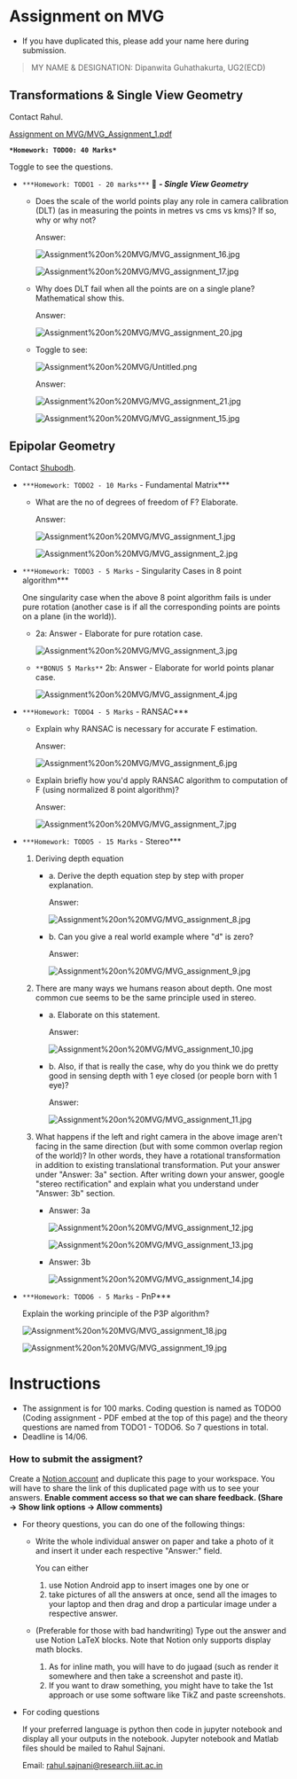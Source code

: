 # Assignment on MVG

- If you have duplicated this, please add your name here during submission.

> MY NAME & DESIGNATION: Dipanwita Guhathakurta, UG2(ECD)

## Transformations & Single View Geometry

Contact Rahul.

[Assignment on MVG/MVG_Assignment_1.pdf](Assignment%20on%20MVG/MVG_Assignment_1.pdf)

**`*Homework: TODO0: 40 Marks*`**

Toggle to see the questions.

- `***Homework: TODO1 - 20 marks***` 👅 ***- Single View Geometry***
    - Does the scale of the world points play any role in camera calibration (DLT) (as in measuring the points in metres vs cms vs kms)? If so, why or why not?

        Answer:

        ![Assignment%20on%20MVG/MVG_assignment_16.jpg](Assignment%20on%20MVG/MVG_assignment_16.jpg)

        ![Assignment%20on%20MVG/MVG_assignment_17.jpg](Assignment%20on%20MVG/MVG_assignment_17.jpg)

    - Why does DLT fail when all the points are on a single plane? Mathematical show this.

        Answer:

        ![Assignment%20on%20MVG/MVG_assignment_20.jpg](Assignment%20on%20MVG/MVG_assignment_20.jpg)

    - Toggle to see:

        ![Assignment%20on%20MVG/Untitled.png](Assignment%20on%20MVG/Untitled.png)

        Answer:

        ![Assignment%20on%20MVG/MVG_assignment_21.jpg](Assignment%20on%20MVG/MVG_assignment_21.jpg)

        ![Assignment%20on%20MVG/MVG_assignment_15.jpg](Assignment%20on%20MVG/MVG_assignment_15.jpg)

## Epipolar Geometry

Contact [Shubodh](mailto:p.saishubodh@gmail.com?Subject=The%20Notion%20Note-taking%20Project%20|%20MVG).

- `***Homework: TODO2 - 10 Marks` - Fundamental Matrix***
    - What are the no of degrees of freedom of F? Elaborate.

        Answer:

        ![Assignment%20on%20MVG/MVG_assignment_1.jpg](Assignment%20on%20MVG/MVG_assignment_1.jpg)

        ![Assignment%20on%20MVG/MVG_assignment_2.jpg](Assignment%20on%20MVG/MVG_assignment_2.jpg)

- `***Homework: TODO3 - 5 Marks` - Singularity Cases in 8 point algorithm***

    One singularity case when the above 8 point algorithm fails is under pure rotation (another case is if all the corresponding points are points on a plane (in the world)).

    - 2a: Answer - Elaborate for pure rotation case.

        ![Assignment%20on%20MVG/MVG_assignment_3.jpg](Assignment%20on%20MVG/MVG_assignment_3.jpg)

    - `**BONUS 5 Marks**` 2b: Answer - Elaborate for world points planar case.

        ![Assignment%20on%20MVG/MVG_assignment_4.jpg](Assignment%20on%20MVG/MVG_assignment_4.jpg)

- `***Homework: TODO4 - 5 Marks` - RANSAC***
    - Explain why RANSAC is necessary for accurate F estimation.

        Answer:

        ![Assignment%20on%20MVG/MVG_assignment_6.jpg](Assignment%20on%20MVG/MVG_assignment_6.jpg)

    - Explain briefly how you'd apply RANSAC algorithm to computation of F (using normalized 8 point algorithm)?

        Answer:

        ![Assignment%20on%20MVG/MVG_assignment_7.jpg](Assignment%20on%20MVG/MVG_assignment_7.jpg)

- `***Homework: TODO5 - 15 Marks` -  Stereo***
    1. Deriving depth equation
        - a. Derive the depth equation step by step with proper explanation.

            Answer:

            ![Assignment%20on%20MVG/MVG_assignment_8.jpg](Assignment%20on%20MVG/MVG_assignment_8.jpg)

        - b. Can you give a real world example where "d" is zero?

            Answer:

            ![Assignment%20on%20MVG/MVG_assignment_9.jpg](Assignment%20on%20MVG/MVG_assignment_9.jpg)

    2. There are many ways we humans reason about depth. One most common cue seems to be the same principle used in stereo. 
        - a. Elaborate on this statement.

            Answer:

            ![Assignment%20on%20MVG/MVG_assignment_10.jpg](Assignment%20on%20MVG/MVG_assignment_10.jpg)

        - b. Also, if that is really the case, why do you think we do pretty good in sensing depth with 1 eye closed (or people born with 1 eye)?

            Answer:

            ![Assignment%20on%20MVG/MVG_assignment_11.jpg](Assignment%20on%20MVG/MVG_assignment_11.jpg)

    3. What happens if the left and right camera in the above image aren't facing in the same direction (but with some common overlap region of the world)? In other words, they have a rotational transformation in addition to existing translational transformation. Put your answer under "Answer: 3a" section. After writing down your answer, google "stereo rectification" and explain what you understand under "Answer: 3b" section.
        - Answer: 3a

            ![Assignment%20on%20MVG/MVG_assignment_12.jpg](Assignment%20on%20MVG/MVG_assignment_12.jpg)

            ![Assignment%20on%20MVG/MVG_assignment_13.jpg](Assignment%20on%20MVG/MVG_assignment_13.jpg)

        - Answer: 3b

            ![Assignment%20on%20MVG/MVG_assignment_14.jpg](Assignment%20on%20MVG/MVG_assignment_14.jpg)

- `***Homework: TODO6 - 5 Marks` - PnP***

    Explain the working principle of the P3P algorithm?

    ![Assignment%20on%20MVG/MVG_assignment_18.jpg](Assignment%20on%20MVG/MVG_assignment_18.jpg)

    ![Assignment%20on%20MVG/MVG_assignment_19.jpg](Assignment%20on%20MVG/MVG_assignment_19.jpg)

# Instructions

- The assignment is for 100 marks. Coding question is named as TODO0 (Coding assignment - PDF embed at the top of this page) and the theory questions are named from TODO1 - TODO6. So 7 questions in total.
- Deadline is 14/06.

### How to submit the assigment?

Create a [Notion account](https://www.notion.so/signup) and duplicate this page to your workspace. You will have to share the link of this duplicated page with us to see your answers. **Enable comment access so that we can share feedback. (Share → Show link options → Allow comments)**

- For theory questions, you can do one of the following things:
    - Write the whole individual answer on paper and take a photo of it and insert it under each respective "Answer:" field.

        You can either 

        1. use Notion Android app to insert images one by one or 
        2. take pictures of all the answers at once, send all the images to your laptop and then drag and drop a particular image under a respective answer.
    - (Preferable for those with bad handwriting) Type out the answer and use Notion LaTeX blocks. Note that Notion only supports display math blocks.
        1. As for inline math, you will have to do jugaad (such as render it somewhere and then take a screenshot and paste it). 
        2. If you want to draw something, you might have to take the 1st approach or use some software like TikZ and paste screenshots.
- For coding questions

    If your preferred language is python then code in jupyter notebook and display all your outputs in the notebook. Jupyter notebook and Matlab files should be mailed to Rahul Sajnani.

    Email: rahul.sajnani@research.iiit.ac.in
